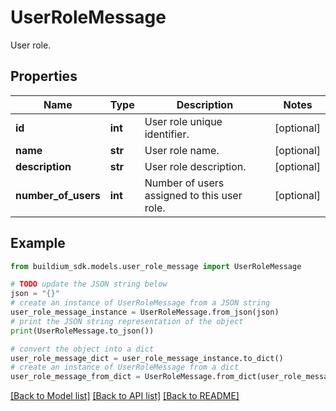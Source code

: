 # UserRoleMessage

User role.

## Properties

Name | Type | Description | Notes
------------ | ------------- | ------------- | -------------
**id** | **int** | User role unique identifier. | [optional] 
**name** | **str** | User role name. | [optional] 
**description** | **str** | User role description. | [optional] 
**number_of_users** | **int** | Number of users assigned to this user role. | [optional] 

## Example

```python
from buildium_sdk.models.user_role_message import UserRoleMessage

# TODO update the JSON string below
json = "{}"
# create an instance of UserRoleMessage from a JSON string
user_role_message_instance = UserRoleMessage.from_json(json)
# print the JSON string representation of the object
print(UserRoleMessage.to_json())

# convert the object into a dict
user_role_message_dict = user_role_message_instance.to_dict()
# create an instance of UserRoleMessage from a dict
user_role_message_from_dict = UserRoleMessage.from_dict(user_role_message_dict)
```
[[Back to Model list]](../README.md#documentation-for-models) [[Back to API list]](../README.md#documentation-for-api-endpoints) [[Back to README]](../README.md)


